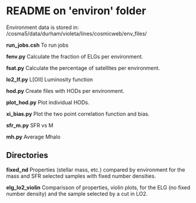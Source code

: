 # README on 'environ' folder #
 Environment data is stored in:
/cosma5/data/durham/violeta/lines/cosmicweb/env_files/

**run_jobs.csh** To run jobs

**fenv.py** Calculate the fraction of ELGs per environment.

**fsat.py** Calculate the percentage of satellites per environment.

**lo2_lf.py** L[OII] Luminosity function

**hod.py** Create files with HODs per environment.

**plot_hod.py** Plot individual HODs.

**xi_bias.py** Plot the two point correlation function and bias.

**sfr_m.py** SFR vs M

**mh.py** Average Mhalo

## Directories ##
**fixed_nd** Properties (stellar mass, etc.) compared by environment for the mass and SFR selected samples with fixed number densities.

**elg_lo2_violin** Comparisson of properties, violin plots, for the ELG (no fixed number density) and the sample selected by a cut in LO2.
